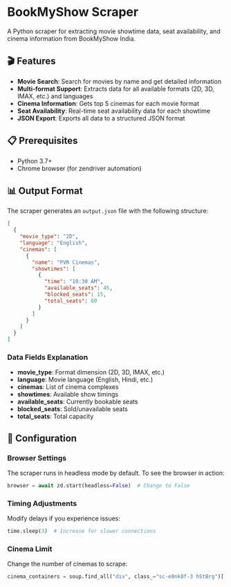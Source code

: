 # BookMyShow Scraper

A Python scraper for extracting movie showtime data, seat availability, and cinema information from BookMyShow India.

## 🎬 Features

- **Movie Search**: Search for movies by name and get detailed information
- **Multi-format Support**: Extracts data for all available formats (2D, 3D, IMAX, etc.) and languages
- **Cinema Information**: Gets top 5 cinemas for each movie format
- **Seat Availability**: Real-time seat availability data for each showtime
- **JSON Export**: Exports all data to a structured JSON format

## 📋 Prerequisites

- Python 3.7+
- Chrome browser (for zendriver automation)


## 📊 Output Format

The scraper generates an `output.json` file with the following structure:

```json
[
  {
    "movie_type": "2D",
    "language": "English",
    "cinemas": [
      {
        "name": "PVR Cinemas",
        "showtimes": [
          {
            "time": "10:30 AM",
            "available_seats": 45,
            "blocked_seats": 15,
            "total_seats": 60
          }
        ]
      }
    ]
  }
]
```

### Data Fields Explanation

- **movie_type**: Format dimension (2D, 3D, IMAX, etc.)
- **language**: Movie language (English, Hindi, etc.)
- **cinemas**: List of cinema complexes
- **showtimes**: Available show timings
- **available_seats**: Currently bookable seats
- **blocked_seats**: Sold/unavailable seats
- **total_seats**: Total capacity

## 🔧 Configuration

### Browser Settings
The scraper runs in headless mode by default. To see the browser in action:
```python
browser = await zd.start(headless=False)  # Change to False
```

### Timing Adjustments
Modify delays if you experience issues:
```python
time.sleep(3)  # Increase for slower connections
```

### Cinema Limit
Change the number of cinemas to scrape:
```python
cinema_containers = soup.find_all("div", class_="sc-e8nk8f-3 hStBrg")[:5]  # Change 5 to desired number
```

